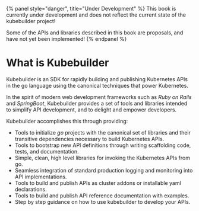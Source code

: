{% panel style="danger", title="Under Development" %}
This book is currently under development and does not reflect the current state of
the kubebuilder project!

Some of the APIs and libraries described in this book are proposals, and have not yet
been implemented!
{% endpanel %}

# What is Kubebuilder

Kubebuilder is an SDK for rapidly building and publishing Kubernetes APIs in the go language using the
canonical techniques that power Kubernetes.

In the spirit of modern web development frameworks such as *Ruby on Rails* and *SpringBoot*,
Kubebuilder provides a set of tools and libraries intended to simplify API development, and to
delight and empower developers.

Kubebuilder accomplishes this through providing:

* Tools to initialize *go* projects with the canonical set of libraries and their transitive dependencies
  necessary to build Kubernetes APIs.
* Tools to bootstrap new API definitions through writing scaffolding code, tests, and documentation.
* Simple, clean, high level libraries for invoking the Kubernetes APIs from go.
* Seamless integration of standard production logging and monitoring into API implementations.
* Tools to build and publish APIs as cluster addons or installable yaml declarations.
* Tools to build and publish API reference documentation with examples.
* Step by step guidance on how to use kubebuilder to develop your APIs.
